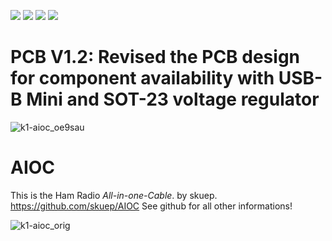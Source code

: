 [![](https://dcbadge.vercel.app/api/server/wCbXu9R95C?style=flat&theme=default-inverted)](https://discord.gg/wCbXu9R95C)
[![](https://img.shields.io/github/stars/skuep/AIOC)](https://github.com/skuep/AIOC/stargazers)
[![](https://img.shields.io/github/v/release/skuep/AIOC?sort=semver)](https://github.com/skuep/AIOC/releases)
[![](https://img.shields.io/github/license/skuep/AIOC)](https://github.com/skuep/AIOC/blob/master/LICENSE.md)

# PCB V1.2: Revised the PCB design for component availability with USB-B Mini and SOT-23 voltage regulator


![k1-aioc_oe9sau](https://github.com/OE9SAU/AIOC/assets/114362733/a671cf9b-b420-4975-abb8-0409261f5d1c)

# AIOC
This is the Ham Radio *All-in-one-Cable*. by skuep. https://github.com/skuep/AIOC
See github for all other informations!

![k1-aioc_orig](https://github.com/OE9SAU/AIOC/assets/114362733/5cb6774a-349a-457d-bba1-36f11c0b6351)
